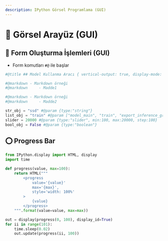```yaml
---
description: IPython Görsel Programlama (GUI)
---
```


# 🔆 Görsel Arayüz \(GUI\)

## 📃 Form Oluşturma İşlemleri \(GUI\)

* Form komutları `#@` ile başlar

```python
#@title ## Model Kullanma Aracı { vertical-output: true, display-mode: "form" }

#@markdown - Markdown örneği
#@markdown     - Madde1

#@markdown - Markdown örneği
#@markdown     - Madde2

str_obj = "ssd" #@param {type:"string"}
list_obj = "train" #@param ["model_main", "train", "export_inference_graph"]
slider = 20000 #@param {type:"slider", min:100, max:20000, step:100}
bool_obj = False #@param {type:"boolean"}
```

## ⭕ Progress Bar

```python
from IPython.display import HTML, display
import time

def progress(value, max=100):
    return HTML("""
        <progress
            value='{value}'
            max='{max}',
            style='width: 100%'
        >
            {value}
        </progress>
    """.format(value=value, max=max))

out = display(progress(0, 100), display_id=True)
for ii in range(101):
    time.sleep(0.02)
    out.update(progress(ii, 100))
```

